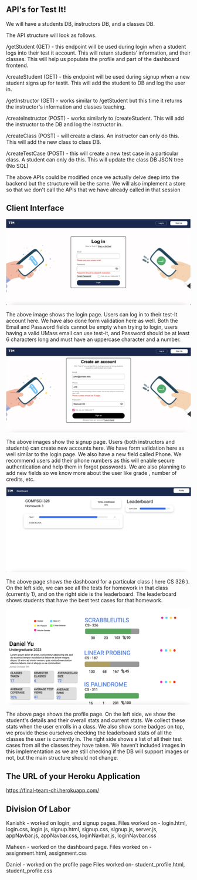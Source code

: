 ## API's for Test It!

We will have a students DB, instructors DB, and a classes DB.

The API structure will look as follows.

/getStudent (GET) - this endpoint will be used during login when a student logs into their test it account. This will return students’ information, and their classes. This will help us populate the profile and part of the dashboard frontend.

/createStudent (GET) - this endpoint will be used during signup when a new student signs up for testit. This will add the student to DB and log the user in. 

/getInstructor (GET) - works similar to /getStudent but this time it returns the instructor's information and classes teaching.

/createInstructor (POST) - works similarly to /createStudent. This will add the instructor to the DB and log the instructor in.

/createClass (POST) - will create a class. An instructor can only do this. This will add the new class to class DB.

/createTestCase (POST) - this will create a new test case in a particular class. A student can only do this. This will update the class DB JSON tree (No SQL)


The above APIs could be modified once we actually delve deep into the backend but the structure will be the same. 
We will also implement a store so that we don't call the APIs that we have already called in that session


## Client Interface

![login](impl/login.png)


The above image shows the login page. Users can log in to their test-It account here. We have also done form validation here as well. Both the Email and Password fields cannot be empty when trying to login,
users having a valid UMass email can use test-it, and Password should be at least 6 characters long and must have an uppercase character and a number.

![signup](impl/signup.png)

The above images show the signup page. Users (both instructors and students) can create new accounts here. We have form validation here as well similar to the login page. We also have a new field called Phone. We recommend users add their phone numbers as this will enable secure authentication and help them in forgot passwords. We are also planning to add new fields so we know more about the user like grade , number of credits, etc.

![dashboard](impl/dash.png)


The above page shows the dashboard for a particular class ( here CS 326 ). On the left side, we can see all the tests for homework in that class (currently 1), and on the right side is the leaderboard. The leaderboard shows students that have the best test cases for that homework. 

![profile](impl/profile.png)

The above page shows the profile page. On the left side, we show the student's details and their overall stats and current stats. We collect these stats when the user enrolls in a class. We also show some badges on top, we provide these ourselves checking the leaderboard stats of all the classes the user is currently in. The right side shows a list of all their test cases from all the classes they have taken. We haven’t included images in this implementation as we are still checking if the DB will support images or not, but the main structure should not change. 


## The URL of your Heroku Application

https://final-team-chi.herokuapp.com/

## Division Of Labor

Kanishk -  worked on login, and signup pages.
Files worked on -
login.html, login.css, login.js, signup.html, signup.css, signup.js, server.js, appNavbar.js, appNavbar.css, loginNavbar.js, loginNavbar.css

Maheen - worked on the dashboard page.
Files worked on - 
assignment.html, assignment.css

Daniel - worked on the profile page
Files worked on-
student_profile.html, student_profile.css

